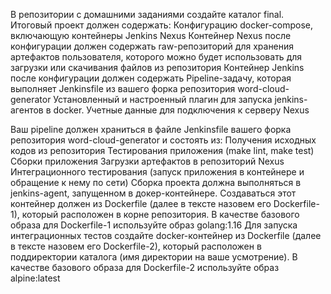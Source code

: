 В репозитории с домашними заданиями создайте каталог final. Итоговый проект должен содержать:
Конфигурацию docker-compose, включающую контейнеры
Jenkins
Nexus
Контейнер Nexus после конфигурации должен содержать
raw-репозиторий для хранения артефактов
пользователя, которого можно будет использовать для загрузки или скачивания файлов из репозитория
Контейнер Jenkins после конфигурации должен содержать
Pipeline-задачу, которая выполняет Jenkinsfile из вашего форка репозитория word-cloud-generator
Установленный и настроенный плагин для запуска jenkins-агентов в docker.
Учетные данные для подключения к серверу Nexus
 

Ваш pipeline должен храниться в файле Jenkinsfile вашего форка репозитория word-cloud-generator и состоять из:
Получения исходных кодов из репозитория
Тестирования приложения (make lint, make test)
Сборки приложения
Загрузки артефактов в репозиторий Nexus
Интеграционного тестирования (запуск приложения в контейнере и обращение к нему по сети)
Сборка проекта должна выполняться в jenkins-agent, запущенном в докер-контейнере. Создаваться этот контейнер должен из Dockerfile (далее в тексте назовем его Dockerfile-1), который расположен в корне репозитория. В качестве базового образа для Dockerfile-1 используйте образ golang:1.16
Для запуска интеграционных тестов создайте docker-контейнер из Dockerfile (далее в тексте назовем его Dockerfile-2), который расположен в поддиректории каталога (имя директории на ваше усмотрение). В качестве базового образа для Dockerfile-2 используйте образ alpine:latest
